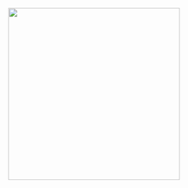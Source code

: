 <p align="center">
  <img src="https://usa.visa.com/dam/VCOM/global/pay-with-visa/images/cards-icon-800x450.png" width="350"/>
</p>
